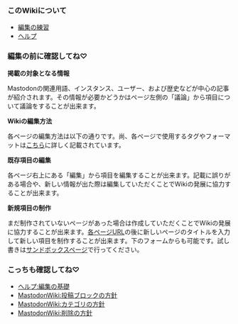 <div>

<div id="top_aside_column">

<div id="before_edit">

### このWikiについて

-   [編集の練習](/MastodonWiki:%E3%82%B5%E3%83%B3%E3%83%89%E3%83%9C%E3%83%83%E3%82%AF%E3%82%B9 "MastodonWiki:サンドボックス")
-   [ヘルプ](/%E3%82%AB%E3%83%86%E3%82%B4%E3%83%AA:%E3%83%98%E3%83%AB%E3%83%97 "カテゴリ:ヘルプ")

### 編集の前に確認してね♡

**掲載の対象となる情報**

Mastodonの関連用語、インスタンス、ユーザー、および歴史などが中心の記事が紹介されます。その情報が必要かどうかはページ左側の「議論」から項目について議論をすることが出来ます。

**Wikiの編集方法**

各ページの編集方法は以下の通りです。尚、各ページで使用するタグやフォーマットは[こちら](https://www.mediawiki.org/wiki/Help:Formatting/ja)に詳しく記載されています。

**既存項目の編集**

各ページ右上にある「編集」から項目を編集することが出来ます。記載に誤りがある場合や、新しい情報が出た際は編集していただくことでWikiの発展に協力することが出来ます。

**新規項目の制作**

まだ制作されていないページがあった場合は作成していただくことでWikiの発展に協力することが出来ます。<a href="https://ja.mstdn.wiki/" rel="nofollow">各ページURL</a>の後に新しいページのタイトルを入力して新しい項目を制作することが出来ます。下のフォームからも可能です。試し書きは[サンドボックスページ](/MastodonWiki:%E3%82%B5%E3%83%B3%E3%83%89%E3%83%9C%E3%83%83%E3%82%AF%E3%82%B9 "MastodonWiki:サンドボックス")で行ってください。

<div style="">

  

</div>

### こっちも確認してね♡

-   [ヘルプ:編集の基礎](/%E3%83%98%E3%83%AB%E3%83%97:%E7%B7%A8%E9%9B%86%E3%81%AE%E5%9F%BA%E7%A4%8E "ヘルプ:編集の基礎")
-   [MastodonWiki:投稿ブロックの方針](/MastodonWiki:%E6%8A%95%E7%A8%BF%E3%83%96%E3%83%AD%E3%83%83%E3%82%AF%E3%81%AE%E6%96%B9%E9%87%9D "MastodonWiki:投稿ブロックの方針")
-   [MastodonWiki:カテゴリの方針](/MastodonWiki:%E3%82%AB%E3%83%86%E3%82%B4%E3%83%AA%E3%81%AE%E6%96%B9%E9%87%9D "MastodonWiki:カテゴリの方針")
-   [MastodonWiki:削除の方針](/MastodonWiki:%E5%89%8A%E9%99%A4%E3%81%AE%E6%96%B9%E9%87%9D "MastodonWiki:削除の方針")

</div>

</div>

  

</div>
